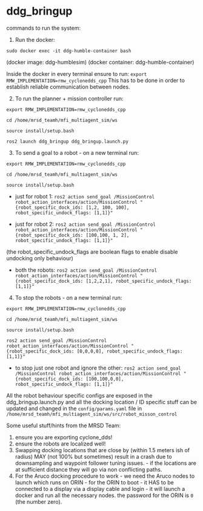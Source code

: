 # ddg_bringup

commands to run the system: 

1. Run the docker:

```sudo docker exec -it ddg-humble-container bash```

(docker image: ddg-humblesim)
(docker container: ddg-humble-container)

Inside the docker in every terminal ensure to run: ```export RMW_IMPLEMENTATION=rmw_cyclonedds_cpp```
This has to be done in order to establish reliable communication between nodes.

2. To run the planner + mission controller run: 

```export RMW_IMPLEMENTATION=rmw_cyclonedds_cpp```

```cd /home/mrsd_teamh/mfi_multiagent_sim/ws```

```source install/setup.bash```

```ros2 launch ddg_bringup ddg_bringup.launch.py ```

3. To send a goal to a robot - on a new terminal run:

```export RMW_IMPLEMENTATION=rmw_cyclonedds_cpp```

```cd /home/mrsd_teamh/mfi_multiagent_sim/ws```

```source install/setup.bash```

- just for robot 1: ```ros2 action send_goal /MissionControl robot_action_interfaces/action/MissionControl "{robot_specific_dock_ids: [1,2, 100, 100], robot_specific_undock_flags: [1,1]}"```

- just for robot 2: ```ros2 action send_goal /MissionControl robot_action_interfaces/action/MissionControl "{robot_specific_dock_ids: [100,100, 1, 2], robot_specific_undock_flags: [1,1]}"```

(the robot_specific_undock_flags are boolean flags to enable disable undocking only behaviour)

- both the robots: ```ros2 action send_goal /MissionControl robot_action_interfaces/action/MissionControl "{robot_specific_dock_ids: [1,2,2,1], robot_specific_undock_flags: [1,1]}"```
    

4. To stop the robots -  on a new terminal run:

```export RMW_IMPLEMENTATION=rmw_cyclonedds_cpp```

```cd /home/mrsd_teamh/mfi_multiagent_sim/ws```

```source install/setup.bash```

```ros2 action send_goal /MissionControl robot_action_interfaces/action/MissionControl "{robot_specific_dock_ids: [0,0,0,0], robot_specific_undock_flags: [1,1]}"```

- to stop just one robot and ignore the other: 
```ros2 action send_goal /MissionControl robot_action_interfaces/action/MissionControl "{robot_specific_dock_ids: [100,100,0,0], robot_specific_undock_flags: [1,1]}"```


All the robot behaviour specific configs are exposed in the ddg_bringup.launch.py 
and all the docking location / ID specific stuff can be updated and changed in the `config/params.yaml` file in 
`/home/mrsd_teamh/mfi_multiagent_sim/ws/src/robot_misson_control`

Some useful stuff/hints from the MRSD Team:
1. ensure you are exporting cyclone_dds!
2. ensure the robots are localized well! 
3. Swapping docking locations that are close by (within 1.5 meters ish of radius) MAY (not 100% but sometimes) result in a crash due to downsampling and waypoint follower tuning issues. - if the locations are at sufficient distance they will go via non conflicting paths.
4. For the Aruco docking procedure to work - we need the Aruco nodes to launch which runs on ORIN - for the ORIN to boot - it HAS to be connected to a display via a display cable and login - it will launch a docker and run all the necessary nodes.
the password for the ORIN is `0` (the number zero).